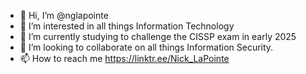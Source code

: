 - 👋 Hi, I’m @nglapointe
- 👀 I’m interested in all things Information Technology
- 🌱 I’m currently studying to challenge the CISSP exam in early 2025
- 💞️ I’m looking to collaborate on all things Information Security.
- 📫 How to reach me https://linktr.ee/Nick_LaPointe

<!---
nglapointe/nglapointe is a ✨ special ✨ repository because its `README.md` (this file) appears on your GitHub profile.
You can click the Preview link to take a look at your changes.
--->
